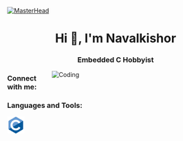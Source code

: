 [![MasterHead](https://user-images.githubusercontent.com/111571035/185776413-ed4a12bf-7987-486d-854e-0ed04921d186.jpg)](https://navalkishor768.io)
<h1 align="center">Hi 👋, I'm Navalkishor</h1>
<h3 align="center">Embedded C Hobbyist</h3>
<img align="right" alt="Coding" width="400" src="https://user-images.githubusercontent.com/111571035/185776368-1962e09c-cf07-423c-bcd2-819eb27f70a7.jpg">

<h3 align="left">Connect with me:</h3>
<p align="left">
</p>

<h3 align="left">Languages and Tools:</h3>
<p align="left"> <a href="https://www.cprogramming.com/" target="_blank" rel="noreferrer"> <img src="https://raw.githubusercontent.com/devicons/devicon/master/icons/c/c-original.svg" alt="c" width="40" height="40"/> </a> </p>

